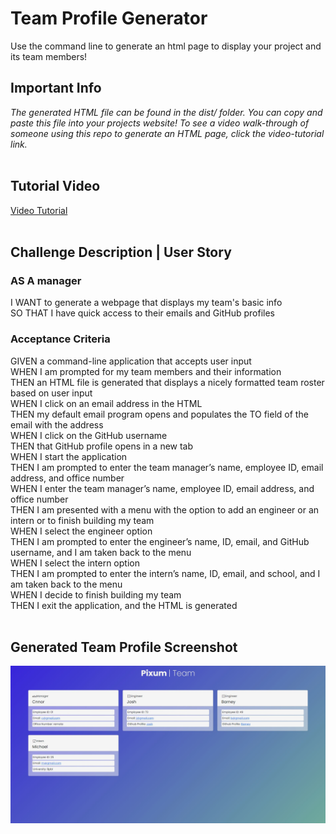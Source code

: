 # Team Profile Generator

Use the command line to generate an html page to display your project and its team members!

## Important Info  
*The generated HTML file can be found in the dist/ folder. You can copy and paste this file into your projects website!*
*To see a video walk-through of someone using this repo to generate an HTML page, click the video-tutorial link.*
<br/><br/>
## Tutorial Video
[Video Tutorial](https://drive.google.com/file/d/1Z9mZSWDOGCI14robPRaYrfk3IPAz2oQD/view?usp=share_link)
<br/><br/>
## Challenge Description | User Story
### **AS A manager**
I WANT to generate a webpage that displays my team's basic info  
SO THAT I have quick access to their emails and GitHub profiles  

### **Acceptance Criteria**

GIVEN a command-line application that accepts user input  
WHEN I am prompted for my team members and their information  
THEN an HTML file is generated that displays a nicely formatted team roster based on user input  
WHEN I click on an email address in the HTML  
THEN my default email program opens and populates the TO field of the email with the address  
WHEN I click on the GitHub username  
THEN that GitHub profile opens in a new tab  
WHEN I start the application  
THEN I am prompted to enter the team manager’s name, employee ID, email address, and office number  
WHEN I enter the team manager’s name, employee ID, email address, and office number  
THEN I am presented with a menu with the option to add an engineer or an intern or to finish building my team  
WHEN I select the engineer option  
THEN I am prompted to enter the engineer’s name, ID, email, and GitHub username, and I am taken back to the menu  
WHEN I select the intern option  
THEN I am prompted to enter the intern’s name, ID, email, and school, and I am taken back to the menu  
WHEN I decide to finish building my team  
THEN I exit the application, and the HTML is generated  
<br/>
## Generated Team Profile Screenshot
![generatedREADME](./assets/images/generatedHTML.JPG)
